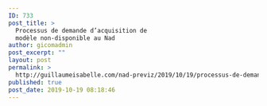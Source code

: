```yaml
---
ID: 733
post_title: >
  Processus de demande d’acquisition de
  modèle non-disponible au Nad
author: gicomadmin
post_excerpt: ""
layout: post
permalink: >
  http://guillaumeisabelle.com/nad-previz/2019/10/19/processus-de-demande-dacquisition-de-modele-non-disponible-au-nad/
published: true
post_date: 2019-10-19 08:18:46
---
```

<!-- wp:block-lab/stc-vision-block {"vision":"Ce procédé permettra de demander l'acquisition de modèle haute-résolution et leur ajout à la base de données de modèle du Nad","dtdue":"191215","mmotacceptable":false,"mmottrend":"Stay the same","mmotanalyze":"Timeframe to search and get it done passed","mmotplan":"Wait and resolve later\n@vision Capable to filter","mmotfeedback":"reminder to send Robin T the models list"} /-->

<!-- wp:block-lab/stc-vision-block {"vision":"oeuoeue","mmottrend":"Stay the same","mmotanalyze":"oeueu","mmotplan":"oeueu","mmotfeedback":"oeuoeu"} /-->

<!-- wp:categories {"showHierarchy":true,"showPostCounts":true} /-->